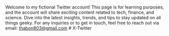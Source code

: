 Welcome to my fictional Twitter account! This page is for learning purposes, and the account will share exciting content related to tech, finance, and science. Dive into the latest insights, trends, and tips to stay updated on all things geeky. For any inquiries or to get in touch, feel free to reach out via email: thabon803@gmail.com
#   X - T w i t t e r  
 